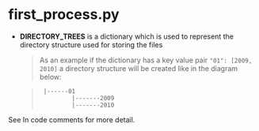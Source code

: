 # **first_process.py**

- **DIRECTORY_TREES** is a dictionary which is used to represent the directory structure used for storing the files

  > As an example if the dictionary has a key value pair `"01": [2009, 2010]` a directory structure will be created 
  like in the diagram below:
  
  >      |------01
  >              |-------2009
  >              |-------2010
  
See In code comments for more detail.

